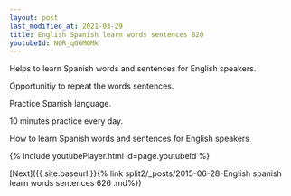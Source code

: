 ```yaml
---
layout: post
last_modified_at: 2021-03-29
title: English Spanish learn words sentences 820 
youtubeId: NOR_qG6MOMk
---
```

 
 
Helps to learn Spanish words and sentences for English speakers.

Opportunitiy to repeat the words sentences. 

Practice Spanish language. 
 
10 minutes practice every day. 
 
How to learn Spanish words and sentences for English speakers 
 
{% include youtubePlayer.html id=page.youtubeId %}
 
 
[Next]({{ site.baseurl }}{% link  split2/_posts/2015-06-28-English spanish learn words sentences 626 .md%})
 
